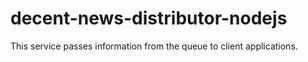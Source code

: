 # decent-news-distributor-nodejs
This service passes information from the queue to client applications.
